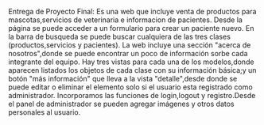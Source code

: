 Entrega de Proyecto Final:
Es una web que incluye venta de productos para mascotas,servicios de veterinaria e informacion de pacientes.
Desde la página se puede acceder a un formulario para crear un paciente nuevo.
En la barra de busqueda se puede buscar cualquiera de las tres clases (productos,servicios y pacientes).
La web incluye una sección "acerca de nosotros",donde se puede encontrar un poco de información sorbe cada integrante del equipo.
Hay tres vistas para cada una de los modelos,donde aparecen listados los objetos de cada clase con su información básica;y un botón "más información" que lleva a la vista "detalle",desde donde se puede editar o eliminar el elemento solo si el usuario esta registrado como administrador.
Incorporamos las funciones de login,logout y registro.Desde el panel de administrador se pueden agregar imágenes y otros datos personales al usuario.


 

